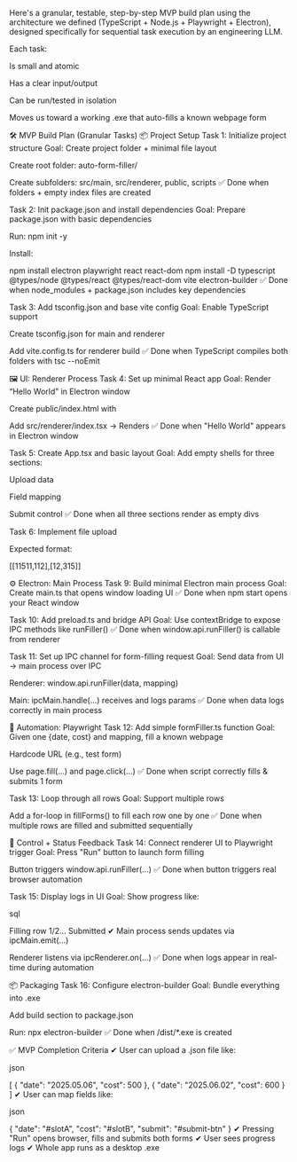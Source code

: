 Here's a granular, testable, step-by-step MVP build plan using the architecture we defined (TypeScript + Node.js + Playwright + Electron), designed specifically for sequential task execution by an engineering LLM.

Each task:

Is small and atomic

Has a clear input/output

Can be run/tested in isolation

Moves us toward a working .exe that auto-fills a known webpage form

🛠️ MVP Build Plan (Granular Tasks)
📦 Project Setup
Task 1: Initialize project structure
Goal: Create project folder + minimal file layout

Create root folder: auto-form-filler/

Create subfolders: src/main, src/renderer, public, scripts
✅ Done when folders + empty index files are created

Task 2: Init package.json and install dependencies
Goal: Prepare package.json with basic dependencies

Run: npm init -y

Install:

npm install electron playwright react react-dom
npm install -D typescript @types/node @types/react @types/react-dom vite electron-builder
✅ Done when node_modules + package.json includes key dependencies

Task 3: Add tsconfig.json and base vite config
Goal: Enable TypeScript support

Create tsconfig.json for main and renderer

Add vite.config.ts for renderer build
✅ Done when TypeScript compiles both folders with tsc --noEmit

🖼️ UI: Renderer Process
Task 4: Set up minimal React app
Goal: Render “Hello World” in Electron window

Create public/index.html with <div id="root" />

Add src/renderer/index.tsx → Renders <App />
✅ Done when "Hello World" appears in Electron window

Task 5: Create App.tsx and basic layout
Goal: Add empty shells for three sections:

Upload data

Field mapping

Submit control
✅ Done when all three sections render as empty divs

Task 6: Implement file upload 

Expected format:

[[11511,112],[12,315]]


⚙️ Electron: Main Process
Task 9: Build minimal Electron main process
Goal: Create main.ts that opens window loading UI
✅ Done when npm start opens your React window

Task 10: Add preload.ts and bridge API
Goal: Use contextBridge to expose IPC methods like runFiller()
✅ Done when window.api.runFiller() is callable from renderer

Task 11: Set up IPC channel for form-filling request
Goal: Send data from UI → main process over IPC

Renderer: window.api.runFiller(data, mapping)

Main: ipcMain.handle(...) receives and logs params
✅ Done when data logs correctly in main process

🤖 Automation: Playwright
Task 12: Add simple formFiller.ts function
Goal: Given one {date, cost} and mapping, fill a known webpage

Hardcode URL (e.g., test form)

Use page.fill(...) and page.click(...)
✅ Done when script correctly fills & submits 1 form

Task 13: Loop through all rows
Goal: Support multiple rows

Add a for-loop in fillForms() to fill each row one by one
✅ Done when multiple rows are filled and submitted sequentially

🧪 Control + Status Feedback
Task 14: Connect renderer UI to Playwright trigger
Goal: Press "Run" button to launch form filling

Button triggers window.api.runFiller(...)
✅ Done when button triggers real browser automation

Task 15: Display logs in UI
Goal: Show progress like:

sql

Filling row 1/2...
Submitted ✔
Main process sends updates via ipcMain.emit(...)

Renderer listens via ipcRenderer.on(...)
✅ Done when logs appear in real-time during automation

📦 Packaging
Task 16: Configure electron-builder
Goal: Bundle everything into .exe

Add build section to package.json

Run: npx electron-builder
✅ Done when /dist/*.exe is created

✅ MVP Completion Criteria
✔ User can upload a .json file like:

json

[
  { "date": "2025.05.06", "cost": 500 },
  { "date": "2025.06.02", "cost": 600 }
]
✔ User can map fields like:

json

{
  "date": "#slotA",
  "cost": "#slotB",
  "submit": "#submit-btn"
}
✔ Pressing "Run" opens browser, fills and submits both forms
✔ User sees progress logs
✔ Whole app runs as a desktop .exe

